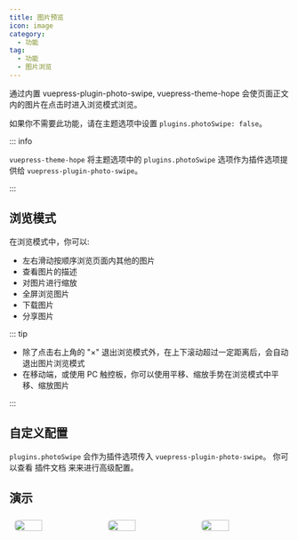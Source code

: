 ```yaml
---
title: 图片预览
icon: image
category:
  - 功能
tag:
  - 功能
  - 图片浏览
---
```


通过内置 <ProjectLink name="photo-swipe" path="/zh/">vuepress-plugin-photo-swipe</ProjectLink>, vuepress-theme-hope 会使页面正文内的图片在点击时进入浏览模式浏览。

如果你不需要此功能，请在主题选项中设置 `plugins.photoSwipe: false`。

::: info

`vuepress-theme-hope` 将主题选项中的 `plugins.photoSwipe` 选项作为插件选项提供给 `vuepress-plugin-photo-swipe`。

:::

<!-- more -->

## 浏览模式

在浏览模式中，你可以:

- 左右滑动按顺序浏览页面内其他的图片
- 查看图片的描述
- 对图片进行缩放
- 全屏浏览图片
- 下载图片
- 分享图片

::: tip

- 除了点击右上角的 "×" 退出浏览模式外，在上下滚动超过一定距离后，会自动退出图片浏览模式
- 在移动端，或使用 PC 触控板，你可以使用平移、缩放手势在浏览模式中平移、缩放图片

:::

## 自定义配置

`plugins.photoSwipe` 会作为插件选项传入 <ProjectLink name="photo-swipe" path="/zh/">`vuepress-plugin-photo-swipe`</ProjectLink>。 你可以查看 <ProjectLink name="photo-swipe" path="/zh/">插件文档</ProjectLink> 来来进行高级配置。

## 演示

<!-- markdownlint-disable -->

<div class="image-preview">
  <img src="//theme-hope-assets.vuejs.press/files/img/1.jpg" />
  <img src="//theme-hope-assets.vuejs.press/files/img/2.jpg" />
  <img src="//theme-hope-assets.vuejs.press/files/img/3.jpg" />
</div>

<style>
  .image-preview {
    display: flex;
    justify-content: space-evenly;
    align-items: center;
    flex-wrap: wrap;
  }

  .image-preview > img {
     box-sizing: border-box;
     width: 33.3% !important;
     padding: 9px;
     border-radius: 16px;
  }

  @media (max-width: 719px){
    .image-preview > img {
      width: 50% !important;
    }
  }

  @media (max-width: 419px){
    .image-preview > img {
      width: 100% !important;
    }
  }
</style>

<!-- markdownlint-restore -->
